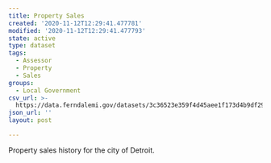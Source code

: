 ```yaml
---
title: Property Sales
created: '2020-11-12T12:29:41.477781'
modified: '2020-11-12T12:29:41.477793'
state: active
type: dataset
tags:
  - Assessor
  - Property
  - Sales
groups:
  - Local Government
csv_url: >-
  https://data.ferndalemi.gov/datasets/3c36523e359f4d45aee1f173d4b9df29_0.csv?outSR=%7B%22latestWkid%22%3A3857%2C%22wkid%22%3A102100%7D
json_url: ''
layout: post

---
```

Property sales history for the city of Detroit.
